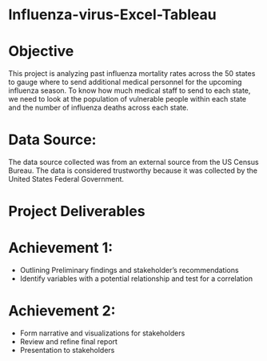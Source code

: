 # Influenza-virus-Excel-Tableau
# Objective
This project is analyzing past influenza mortality rates across the 50 states to gauge where to 
send additional medical personnel for the upcoming influenza season. To know how much 
medical staff to send to each state, we need to look at the population of vulnerable people within 
each state and the number of influenza deaths across each state.
# Data Source: 
The data source collected was from an external source from the US Census 
Bureau. The data is considered trustworthy because it was collected by the United 
States Federal Government.
# Project Deliverables  
# Achievement 1: 
* Outlining Preliminary findings and stakeholder’s recommendations 
* Identify variables with a potential relationship and test for a correlation 
# Achievement 2: 
* Form narrative and visualizations for stakeholders 
* Review and refine final report 
* Presentation to stakeholders
